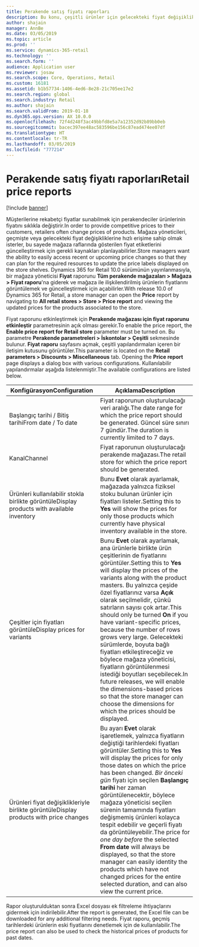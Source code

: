 ```yaml
---
title: Perakende satış fiyatı raporları
description: Bu konu, çeşitli ürünler için gelecekteki fiyat değişiklikleri görmek için kullanılan fiyat raporlama özelliğine bir genel bakış sağlar.
author: shajain
manager: AnnBe
ms.date: 03/05/2019
ms.topic: article
ms.prod: ''
ms.service: dynamics-365-retail
ms.technology: ''
ms.search.form: ''
audience: Application user
ms.reviewer: josaw
ms.search.scope: Core, Operations, Retail
ms.custom: 16181
ms.assetid: b1b57734-1406-4ed6-8e28-21c705ee17e2
ms.search.region: global
ms.search.industry: Retail
ms.author: shajain
ms.search.validFrom: 2019-01-18
ms.dyn365.ops.version: AX 10.0.0
ms.openlocfilehash: 72f4d248f3ac49bbfd8e5a7a12352d92b89bb0eb
ms.sourcegitcommit: bacec397ee48ac583596be156c87ead474ee07df
ms.translationtype: HT
ms.contentlocale: tr-TR
ms.lasthandoff: 03/05/2019
ms.locfileid: "777214"
---
```

# <a name="retail-price-reports"></a><span data-ttu-id="5e488-103">Perakende satış fiyatı raporları</span><span class="sxs-lookup"><span data-stu-id="5e488-103">Retail price reports</span></span>

[!include [banner](includes/banner.md)]


<span data-ttu-id="5e488-104">Müşterilerine rekabetçi fiyatlar sunabilmek için perakendeciler ürünlerinin fiyatını sıklıkla değiştirir.</span><span class="sxs-lookup"><span data-stu-id="5e488-104">In order to provide competitive prices to their customers, retailers often change prices of products.</span></span> <span data-ttu-id="5e488-105">Mağaza yöneticileri, geçmişte veya gelecekteki fiyat değişikliklerine hızlı erişime sahip olmak isterler, bu sayede mağaza raflarında gösterilen fiyat etiketlerini güncelleştirmek için gerekli kaynakları planlayabilirler.</span><span class="sxs-lookup"><span data-stu-id="5e488-105">Store managers want the ability to easily access recent or upcoming price changes so that they can plan for the required resources to update the price labels displayed on the store shelves.</span></span> <span data-ttu-id="5e488-106">Dynamics 365 for Retail 10.0 sürümünün yayınlanmasıyla, bir mağaza yöneticisi **Fiyat** raporunu **Tüm perakende mağazaları \> Mağaza \> Fiyat raporu**'na giderek ve mağaza ile ilişkilendirilmiş ürünlerin fiyatlarını görüntülemek ve güncelleştirmek için açabilirler.</span><span class="sxs-lookup"><span data-stu-id="5e488-106">With release 10.0 of Dynamics 365 for Retail, a store manager can open the **Price** report by navigating to **All retail stores \> Store \> Price report** and viewing the updated prices for the products associated to the store.</span></span> 

<span data-ttu-id="5e488-107">Fiyat raporunu etkinleştirmek için **Perakende mağazası için fiyat raporunu etkinleştir** parametresinin açık olması gerekir.</span><span class="sxs-lookup"><span data-stu-id="5e488-107">To enable the price report, the **Enable price report for Retail store** parameter must be turned on.</span></span> <span data-ttu-id="5e488-108">Bu parametre **Perakende parametreleri \> İskontolar \> Çeşitli** sekmesinde bulunur. **Fiyat raporu** sayfasını açmak, çeşitli yapılandırmaları içeren bir iletişim kutusunu görüntüler.</span><span class="sxs-lookup"><span data-stu-id="5e488-108">This parameter is located on the **Retail parameters \> Discounts \> Miscellaneous** tab. Opening the **Price report** page displays a dialog box with various configurations.</span></span> <span data-ttu-id="5e488-109">Kullanılabilir yapılandırmalar aşağıda listelenmiştir.</span><span class="sxs-lookup"><span data-stu-id="5e488-109">The available configurations are listed below.</span></span>

| <span data-ttu-id="5e488-110">Konfigürasyon</span><span class="sxs-lookup"><span data-stu-id="5e488-110">Configuration</span></span> | <span data-ttu-id="5e488-111">Açıklama</span><span class="sxs-lookup"><span data-stu-id="5e488-111">Description</span></span> |
|---|---|
| <span data-ttu-id="5e488-112">Başlangıç tarihi / Bitiş tarihi</span><span class="sxs-lookup"><span data-stu-id="5e488-112">From date / To date</span></span>| <span data-ttu-id="5e488-113">Fiyat raporunun oluşturulacağı veri aralığı.</span><span class="sxs-lookup"><span data-stu-id="5e488-113">The date range for which the price report should be generated.</span></span> <span data-ttu-id="5e488-114">Güncel süre sınırı 7 gündür.</span><span class="sxs-lookup"><span data-stu-id="5e488-114">The duration is currently limited to 7 days.</span></span> |
| <span data-ttu-id="5e488-115">Kanal</span><span class="sxs-lookup"><span data-stu-id="5e488-115">Channel</span></span>| <span data-ttu-id="5e488-116">Fiyat raporunun oluşturulacağı perakende mağazası.</span><span class="sxs-lookup"><span data-stu-id="5e488-116">The retail store for which the price report should be generated.</span></span> |
| <span data-ttu-id="5e488-117">Ürünleri kullanılabilir stokla birlikte görüntüle</span><span class="sxs-lookup"><span data-stu-id="5e488-117">Display products with available inventory</span></span>| <span data-ttu-id="5e488-118">Bunu **Evet** olarak ayarlamak, mağazada yalnızca fiziksel stoku bulunan ürünler için fiyatları listeler.</span><span class="sxs-lookup"><span data-stu-id="5e488-118">Setting this to **Yes** will show the prices for only those products which currently have physical inventory available in the store.</span></span> |
| <span data-ttu-id="5e488-119">Çeşitler için fiyatları görüntüle</span><span class="sxs-lookup"><span data-stu-id="5e488-119">Display prices for variants</span></span> | <span data-ttu-id="5e488-120">Bunu **Evet** olarak ayarlamak, ana ürünlerle birlikte ürün çeşitlerinin de fiyatlarını görüntüler.</span><span class="sxs-lookup"><span data-stu-id="5e488-120">Setting this to **Yes** will display the prices of the variants along with the product masters.</span></span> <span data-ttu-id="5e488-121">Bu yalnızca çeşide özel fiyatlarınız varsa **Açık** olarak seçilmelidir, çünkü satırların sayısı çok artar.</span><span class="sxs-lookup"><span data-stu-id="5e488-121">This should only be turned **On** if you have variant-specific prices, because the number of rows grows very large.</span></span> <span data-ttu-id="5e488-122">Gelecekteki sürümlerde, boyuta bağlı fiyatları etkileştireceğiz ve böylece mağaza yöneticisi, fiyatların görüntülenmesi istediği boyutları seçebilecek.</span><span class="sxs-lookup"><span data-stu-id="5e488-122">In future releases, we will enable the dimensions-based prices so that the store manager can choose the dimensions for which the prices should be displayed.</span></span> |
| <span data-ttu-id="5e488-123">Ürünleri fiyat değişiklikleriyle birlikte görüntüle</span><span class="sxs-lookup"><span data-stu-id="5e488-123">Display products with price changes</span></span> | <span data-ttu-id="5e488-124">Bu ayarı **Evet** olarak işaretlemek, yalnızca fiyatların değiştiği tarihlerdeki fiyatları görüntüler.</span><span class="sxs-lookup"><span data-stu-id="5e488-124">Setting this to **Yes** will display the prices for only those dates on which the price has been changed.</span></span> <span data-ttu-id="5e488-125">*Bir önceki gün* fiyatı için seçilen **Başlangıç tarihi** her zaman görüntülenecektir, böylece mağaza yöneticisi seçilen sürenin tamamında fiyatları değişmemiş ürünleri kolayca tespit edebilir ve geçerli fiyatı da görüntüleyebilir.</span><span class="sxs-lookup"><span data-stu-id="5e488-125">The price for *one day before* the selected **From date** will always be displayed, so that the store manager can easily identity the products which have not changed prices for the entire selected duration, and can also view the current price.</span></span> |

<span data-ttu-id="5e488-126">Rapor oluşturulduktan sonra Excel dosyası ek filtreleme ihtiyaçlarını gidermek için indirilebilir.</span><span class="sxs-lookup"><span data-stu-id="5e488-126">After the report is generated, the Excel file can be downloaded for any additional filtering needs.</span></span> <span data-ttu-id="5e488-127">Fiyat raporu, geçmiş tarihlerdeki ürünlerin eski fiyatlarını denetlemek için de kullanılabilir.</span><span class="sxs-lookup"><span data-stu-id="5e488-127">The price report can also be used to check the historical prices of products for past dates.</span></span>
